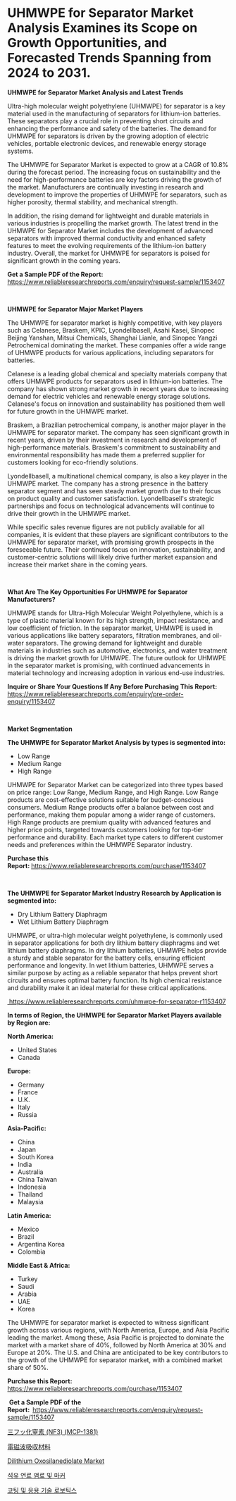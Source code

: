 <p><h1>UHMWPE for Separator Market Analysis Examines its Scope on Growth Opportunities, and Forecasted Trends Spanning from 2024 to 2031.</h1></p><p><strong>UHMWPE for Separator Market Analysis and Latest Trends</strong></p>
<p><p>Ultra-high molecular weight polyethylene (UHMWPE) for separator is a key material used in the manufacturing of separators for lithium-ion batteries. These separators play a crucial role in preventing short circuits and enhancing the performance and safety of the batteries. The demand for UHMWPE for separators is driven by the growing adoption of electric vehicles, portable electronic devices, and renewable energy storage systems.</p><p>The UHMWPE for Separator Market is expected to grow at a CAGR of 10.8% during the forecast period. The increasing focus on sustainability and the need for high-performance batteries are key factors driving the growth of the market. Manufacturers are continually investing in research and development to improve the properties of UHMWPE for separators, such as higher porosity, thermal stability, and mechanical strength.</p><p>In addition, the rising demand for lightweight and durable materials in various industries is propelling the market growth. The latest trend in the UHMWPE for Separator Market includes the development of advanced separators with improved thermal conductivity and enhanced safety features to meet the evolving requirements of the lithium-ion battery industry. Overall, the market for UHMWPE for separators is poised for significant growth in the coming years.</p></p>
<p><strong>Get a Sample PDF of the Report:&nbsp;</strong> <a href="https://www.reliableresearchreports.com/enquiry/request-sample/1153407">https://www.reliableresearchreports.com/enquiry/request-sample/1153407</a></p>
<p>&nbsp;</p>
<p><strong>UHMWPE for Separator Major Market Players</strong></p>
<p><p>The UHMWPE for separator market is highly competitive, with key players such as Celanese, Braskem, KPIC, Lyondellbasell, Asahi Kasei, Sinopec Beijing Yanshan, Mitsui Chemicals, Shanghai Lianle, and Sinopec Yangzi Petrochemical dominating the market. These companies offer a wide range of UHMWPE products for various applications, including separators for batteries.</p><p>Celanese is a leading global chemical and specialty materials company that offers UHMWPE products for separators used in lithium-ion batteries. The company has shown strong market growth in recent years due to increasing demand for electric vehicles and renewable energy storage solutions. Celanese's focus on innovation and sustainability has positioned them well for future growth in the UHMWPE market.</p><p>Braskem, a Brazilian petrochemical company, is another major player in the UHMWPE for separator market. The company has seen significant growth in recent years, driven by their investment in research and development of high-performance materials. Braskem's commitment to sustainability and environmental responsibility has made them a preferred supplier for customers looking for eco-friendly solutions.</p><p>Lyondellbasell, a multinational chemical company, is also a key player in the UHMWPE market. The company has a strong presence in the battery separator segment and has seen steady market growth due to their focus on product quality and customer satisfaction. Lyondellbasell's strategic partnerships and focus on technological advancements will continue to drive their growth in the UHMWPE market.</p><p>While specific sales revenue figures are not publicly available for all companies, it is evident that these players are significant contributors to the UHMWPE for separator market, with promising growth prospects in the foreseeable future. Their continued focus on innovation, sustainability, and customer-centric solutions will likely drive further market expansion and increase their market share in the coming years.</p></p>
<p>&nbsp;</p>
<p><strong>What Are The Key Opportunities For UHMWPE for Separator Manufacturers?</strong></p>
<p><p>UHMWPE stands for Ultra-High Molecular Weight Polyethylene, which is a type of plastic material known for its high strength, impact resistance, and low coefficient of friction. In the separator market, UHMWPE is used in various applications like battery separators, filtration membranes, and oil-water separators. The growing demand for lightweight and durable materials in industries such as automotive, electronics, and water treatment is driving the market growth for UHMWPE. The future outlook for UHMWPE in the separator market is promising, with continued advancements in material technology and increasing adoption in various end-use industries.</p></p>
<p><strong>Inquire or Share Your Questions If Any Before Purchasing This Report:</strong> <a href="https://www.reliableresearchreports.com/enquiry/pre-order-enquiry/1153407">https://www.reliableresearchreports.com/enquiry/pre-order-enquiry/1153407</a></p>
<p>&nbsp;</p>
<p><strong>Market Segmentation</strong></p>
<p><strong>The UHMWPE for Separator Market Analysis by types is segmented into:</strong></p>
<p><ul><li>Low Range</li><li>Medium Range</li><li>High Range</li></ul></p>
<p><p>UHMWPE for Separator Market can be categorized into three types based on price range: Low Range, Medium Range, and High Range. Low Range products are cost-effective solutions suitable for budget-conscious consumers. Medium Range products offer a balance between cost and performance, making them popular among a wider range of customers. High Range products are premium quality with advanced features and higher price points, targeted towards customers looking for top-tier performance and durability. Each market type caters to different customer needs and preferences within the UHMWPE Separator industry.</p></p>
<p><strong>Purchase this Report:&nbsp;</strong><a href="https://www.reliableresearchreports.com/purchase/1153407">https://www.reliableresearchreports.com/purchase/1153407</a></p>
<p>&nbsp;</p>
<p><strong>The UHMWPE for Separator Market Industry Research by Application is segmented into:</strong></p>
<p><ul><li>Dry Lithium Battery Diaphragm</li><li>Wet Lithium Battery Diaphragm</li></ul></p>
<p><p>UHMWPE, or ultra-high molecular weight polyethylene, is commonly used in separator applications for both dry lithium battery diaphragms and wet lithium battery diaphragms. In dry lithium batteries, UHMWPE helps provide a sturdy and stable separator for the battery cells, ensuring efficient performance and longevity. In wet lithium batteries, UHMWPE serves a similar purpose by acting as a reliable separator that helps prevent short circuits and ensures optimal battery function. Its high chemical resistance and durability make it an ideal material for these critical applications.</p></p>
<p><a href="https://www.reliableresearchreports.com/uhmwpe-for-separator-r1153407">&nbsp;https://www.reliableresearchreports.com/uhmwpe-for-separator-r1153407</a></p>
<p><strong>In terms of Region, the UHMWPE for Separator Market Players available by Region are:</strong></p>
<p>
    <p> <strong> North America: </strong>
        <ul>
            <li>United States</li>
            <li>Canada</li>
        </ul>
        </p> 
    <p> <strong> Europe: </strong>
        <ul>
            <li>Germany</li>
            <li>France</li>
            <li>U.K.</li>
            <li>Italy</li>
            <li>Russia</li>
        </ul>
        </p> 
    <p> <strong> Asia-Pacific: </strong>
        <ul>
            <li>China</li>
            <li>Japan</li>
            <li>South Korea</li>
            <li>India</li>
            <li>Australia</li>
            <li>China Taiwan</li>
            <li>Indonesia</li>
            <li>Thailand</li>
            <li>Malaysia</li>
        </ul>
        </p> 
    <p> <strong> Latin America: </strong>
        <ul>
            <li>Mexico</li>
            <li>Brazil</li>
            <li>Argentina Korea</li>
            <li>Colombia</li>
        </ul>
        </p> 
    <p> <strong> Middle East & Africa: </strong>
        <ul>
            <li>Turkey</li>
            <li>Saudi</li>
            <li>Arabia</li>
            <li>UAE</li>
            <li>Korea</li>
        </ul>
    </p>
    </p>
<p><p>The UHMWPE for separator market is expected to witness significant growth across various regions, with North America, Europe, and Asia Pacific leading the market. Among these, Asia Pacific is projected to dominate the market with a market share of 40%, followed by North America at 30% and Europe at 20%. The U.S. and China are anticipated to be key contributors to the growth of the UHMWPE for separator market, with a combined market share of 50%.</p></p>
<p><strong>Purchase this Report: </strong><a href="https://www.reliableresearchreports.com/purchase/1153407">https://www.reliableresearchreports.com/purchase/1153407</a></p>
<p>&nbsp;<strong>Get a Sample PDF of the Report:&nbsp;&nbsp;</strong><a href="https://www.reliableresearchreports.com/enquiry/request-sample/1153407">https://www.reliableresearchreports.com/enquiry/request-sample/1153407</a></p>
<p><strong></strong></p>
<p><p><a href="https://github.com/mm14022023/Market-Research-Report-List-1/blob/main/1146491139628.md">三フッ化窒素 (NF3) (MCP-1381)</a></p><p><a href="https://github.com/NikitaBruen/Market-Research-Report-List-1/blob/main/1129048139629.md">電磁波吸収材料</a></p><p><a href="https://github.com/btwcqfvq34/Market-Research-Report-List-1/blob/main/dilithium-oxosilanediolate-market.md">Dilithium Oxosilanediolate Market</a></p><p><a href="https://github.com/oajzkywllm460/Market-Research-Report-List-2/blob/main/4012304145983.md">석유 연료 염료 및 마커</a></p><p><a href="https://github.com/HarrisonKitto2022/Market-Research-Report-List-1/blob/main/1260967145982.md">코팅 및 응용 기술 로보틱스</a></p></p>
